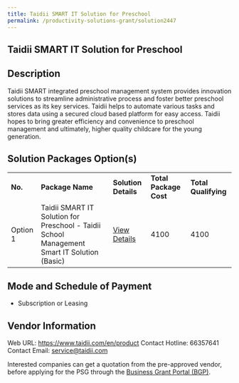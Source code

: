 ```yaml
---
title: Taidii SMART IT Solution for Preschool
permalink: /productivity-solutions-grant/solution2447
---
```


## Taidii SMART IT Solution for Preschool

## Description

Taidii SMART integrated preschool management system provides innovation solutions to streamline administrative process and foster better preschool services as its key services. Taidii helps to automate various tasks and stores data using a secured cloud based platform for easy access. Taidii hopes to bring greater efficiency and convenience to preschool management and ultimately, higher quality childcare for the young generation.

## Solution Packages Option(s)

<table>
<tr>
<td><b>No.</b></td>
<td><b>Package Name</b></td>
<td><b>Solution Details</b></td>
<td><b>Total Package Cost</b></td>
<td><b>Total Qualifying</b></td>
</tr>
<tr>
<td>Option 1</td>
<td>Taidii SMART IT Solution for Preschool - Taidii School Management Smart  IT Solution (Basic)</td>
<td><a href='https://www.gobusiness.gov.sg/images/psg/Desentitised_Taidii_20200641_Annex_3_Part_1.pdf'>View Details</a></td>
<td>4100</td>
<td>4100</td>
</tr>
</table>

## Mode and Schedule of Payment

 - Subscription or Leasing

## Vendor Information

 Web URL: https://www.taidii.com/en/product 
Contact Hotline: 66357641 
Contact Email: service@taidii.com 


Interested companies can get a quotation from the pre-approved vendor, before applying for the PSG through the <a href='https://www.businessgrants.gov.sg/'>Business Grant Portal (BGP)</a>.
